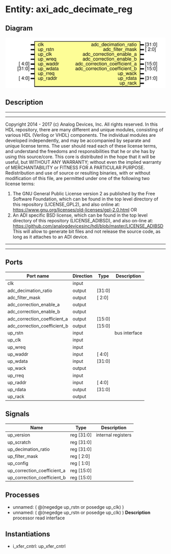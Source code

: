 # Entity: axi_adc_decimate_reg

## Diagram

![Diagram](axi_adc_decimate_reg.svg "Diagram")
## Description

***************************************************************************
 ***************************************************************************
 Copyright 2014 - 2017 (c) Analog Devices, Inc. All rights reserved.
 In this HDL repository, there are many different and unique modules, consisting
 of various HDL (Verilog or VHDL) components. The individual modules are
 developed independently, and may be accompanied by separate and unique license
 terms.
 The user should read each of these license terms, and understand the
 freedoms and responsibilities that he or she has by using this source/core.
 This core is distributed in the hope that it will be useful, but WITHOUT ANY
 WARRANTY; without even the implied warranty of MERCHANTABILITY or FITNESS FOR
 A PARTICULAR PURPOSE.
 Redistribution and use of source or resulting binaries, with or without modification
 of this file, are permitted under one of the following two license terms:
   1. The GNU General Public License version 2 as published by the
      Free Software Foundation, which can be found in the top level directory
      of this repository (LICENSE_GPL2), and also online at:
      <https://www.gnu.org/licenses/old-licenses/gpl-2.0.html>
 OR
   2. An ADI specific BSD license, which can be found in the top level directory
      of this repository (LICENSE_ADIBSD), and also on-line at:
      https://github.com/analogdevicesinc/hdl/blob/master/LICENSE_ADIBSD
      This will allow to generate bit files and not release the source code,
      as long as it attaches to an ADI device.
 ***************************************************************************
 ***************************************************************************
 
## Ports

| Port name                    | Direction | Type   | Description   |
| ---------------------------- | --------- | ------ | ------------- |
| clk                          | input     |        |               |
| adc_decimation_ratio         | output    | [31:0] |               |
| adc_filter_mask              | output    | [ 2:0] |               |
| adc_correction_enable_a      | output    |        |               |
| adc_correction_enable_b      | output    |        |               |
| adc_correction_coefficient_a | output    | [15:0] |               |
| adc_correction_coefficient_b | output    | [15:0] |               |
| up_rstn                      | input     |        | bus interface |
| up_clk                       | input     |        |               |
| up_wreq                      | input     |        |               |
| up_waddr                     | input     | [ 4:0] |               |
| up_wdata                     | input     | [31:0] |               |
| up_wack                      | output    |        |               |
| up_rreq                      | input     |        |               |
| up_raddr                     | input     | [ 4:0] |               |
| up_rdata                     | output    | [31:0] |               |
| up_rack                      | output    |        |               |
## Signals

| Name                        | Type           | Description         |
| --------------------------- | -------------- | ------------------- |
| up_version                  | reg     [31:0] | internal registers  |
| up_scratch                  | reg     [31:0] |                     |
| up_decimation_ratio         | reg     [31:0] |                     |
| up_filter_mask              | reg     [ 2:0] |                     |
| up_config                   | reg     [ 1:0] |                     |
| up_correction_coefficient_a | reg     [15:0] |                     |
| up_correction_coefficient_b | reg     [15:0] |                     |
## Processes
- unnamed: ( @(negedge up_rstn or posedge up_clk) )
- unnamed: ( @(negedge up_rstn or posedge up_clk) )
**Description**
processor read interface

## Instantiations

- i_xfer_cntrl: up_xfer_cntrl
